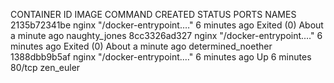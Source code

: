 CONTAINER ID IMAGE COMMAND CREATED STATUS PORTS NAMES
2135b72341be nginx "/docker-entrypoint.…" 6 minutes ago Exited (0) About a minute ago naughty_jones
8cc3326ad327 nginx "/docker-entrypoint.…" 6 minutes ago Exited (0) About a minute ago determined_noether
1388dbb9b5af nginx "/docker-entrypoint.…" 6 minutes ago Up 6 minutes 80/tcp zen_euler
